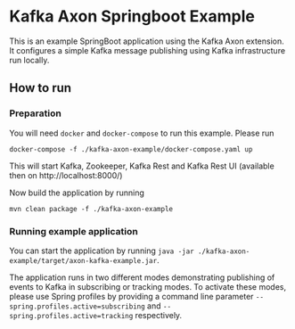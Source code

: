 # Kafka Axon Springboot Example

This is an example SpringBoot application using the Kafka Axon extension. It configures a simple 
Kafka message publishing using Kafka infrastructure run locally. 

## How to run

### Preparation

You will need `docker` and `docker-compose` to run this example.
Please run 

``` 
docker-compose -f ./kafka-axon-example/docker-compose.yaml up
```

This will start Kafka, Zookeeper, Kafka Rest and Kafka Rest UI (available then on http://localhost:8000/)

Now build the application by running

``` 
mvn clean package -f ./kafka-axon-example 
``` 

### Running example application
 
You can start the application by running `java -jar ./kafka-axon-example/target/axon-kafka-example.jar`.

The application runs in two different modes demonstrating publishing of events to Kafka in 
subscribing or tracking modes. To activate these modes, please use Spring profiles by providing a command
line parameter `--spring.profiles.active=subscribing` and `--spring.profiles.active=tracking` respectively.   

 